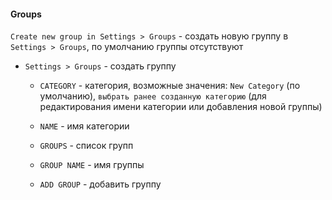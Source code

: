#### Groups

`Create new group in Settings > Groups` - создать новую группу в `Settings > Groups`, по умолчанию группы отсутствуют

- `Settings > Groups` - создать группу

  - `CATEGORY` - категория, возможные значения: `New Category` (по умолчанию), `выбрать ранее созданную категорию` (для редактирования имени категории или добавления новой группы)
  
  - `NAME` - имя категории
  
  - `GROUPS` - список групп
  
  - `GROUP NAME` - имя группы

  - `ADD GROUP` - добавить группу
